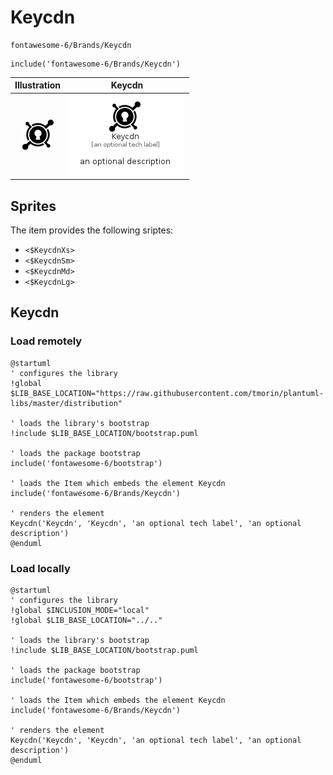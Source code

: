 # Keycdn


```text
fontawesome-6/Brands/Keycdn
```

```text
include('fontawesome-6/Brands/Keycdn')
```



| Illustration | Keycdn |
| :---: | :---: |
| ![illustration for Illustration](../../fontawesome-6/Brands/Keycdn.png) | ![illustration for Keycdn](../../fontawesome-6/Brands/Keycdn.Local.png) |



## Sprites
The item provides the following sriptes:

- `<$KeycdnXs>`
- `<$KeycdnSm>`
- `<$KeycdnMd>`
- `<$KeycdnLg>`





## Keycdn

### Load remotely
```plantuml
@startuml
' configures the library
!global $LIB_BASE_LOCATION="https://raw.githubusercontent.com/tmorin/plantuml-libs/master/distribution"

' loads the library's bootstrap
!include $LIB_BASE_LOCATION/bootstrap.puml

' loads the package bootstrap
include('fontawesome-6/bootstrap')

' loads the Item which embeds the element Keycdn
include('fontawesome-6/Brands/Keycdn')

' renders the element
Keycdn('Keycdn', 'Keycdn', 'an optional tech label', 'an optional description')
@enduml
```

### Load locally
```plantuml
@startuml
' configures the library
!global $INCLUSION_MODE="local"
!global $LIB_BASE_LOCATION="../.."

' loads the library's bootstrap
!include $LIB_BASE_LOCATION/bootstrap.puml

' loads the package bootstrap
include('fontawesome-6/bootstrap')

' loads the Item which embeds the element Keycdn
include('fontawesome-6/Brands/Keycdn')

' renders the element
Keycdn('Keycdn', 'Keycdn', 'an optional tech label', 'an optional description')
@enduml
```

